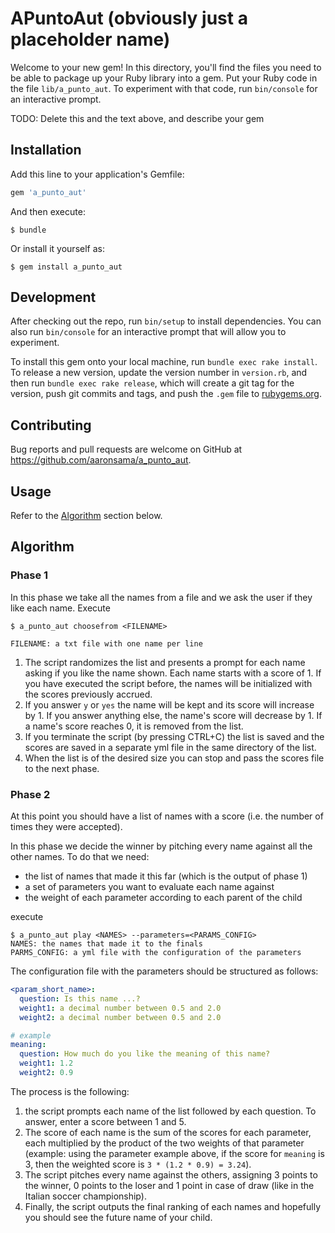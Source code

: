 # APuntoAut (obviously just a placeholder name)

Welcome to your new gem! In this directory, you'll find the files you need to be able to package up your Ruby library into a gem. Put your Ruby code in the file `lib/a_punto_aut`. To experiment with that code, run `bin/console` for an interactive prompt.

TODO: Delete this and the text above, and describe your gem

## Installation

Add this line to your application's Gemfile:

```ruby
gem 'a_punto_aut'
```

And then execute:

    $ bundle

Or install it yourself as:

    $ gem install a_punto_aut

## Development

After checking out the repo, run `bin/setup` to install dependencies. You can also run `bin/console` for an interactive prompt that will allow you to experiment.

To install this gem onto your local machine, run `bundle exec rake install`. To release a new version, update the version number in `version.rb`, and then run `bundle exec rake release`, which will create a git tag for the version, push git commits and tags, and push the `.gem` file to [rubygems.org](https://rubygems.org).

## Contributing

Bug reports and pull requests are welcome on GitHub at https://github.com/aaronsama/a_punto_aut.

## Usage

Refer to the [Algorithm](#algorithm) section below.

## Algorithm

### Phase 1

In this phase we take all the names from a file and we ask the user if they like each name. Execute

    $ a_punto_aut choosefrom <FILENAME>

    FILENAME: a txt file with one name per line

1. The script randomizes the list and presents a prompt for each name asking if you like the name shown. Each name starts with a score of 1. If you have executed the script before, the names will be initialized with the scores previously accrued.
2. If you answer `y` or `yes` the name will be kept and its score will increase by 1. If you answer anything else, the name's score will decrease by 1. If a name's score reaches 0, it is removed from the list.
3. If you terminate the script (by pressing CTRL+C) the list is saved and the scores are saved in a separate yml file in the same directory of the list.
4. When the list is of the desired size you can stop and pass the scores file to the next phase.

### Phase 2

At this point you should have a list of names with a score (i.e. the number of times they were accepted).

In this phase we decide the winner by pitching every name against all the other names. To do that we need:

* the list of names that made it this far (which is the output of phase 1)
* a set of parameters you want to evaluate each name against
* the weight of each parameter according to each parent of the child

execute

    $ a_punto_aut play <NAMES> --parameters=<PARAMS_CONFIG>
    NAMES: the names that made it to the finals
    PARMS_CONFIG: a yml file with the configuration of the parameters

The configuration file with the parameters should be structured as follows:

```yml
<param_short_name>:
  question: Is this name ...?
  weight1: a decimal number between 0.5 and 2.0
  weight2: a decimal number between 0.5 and 2.0

# example
meaning:
  question: How much do you like the meaning of this name?
  weight1: 1.2
  weight2: 0.9
```

The process is the following:

1. the script prompts each name of the list followed by each question. To answer, enter a score between 1 and 5.
2. The score of each name is the sum of the scores for each parameter, each multiplied by the product of the two weights of that parameter (example: using the parameter example above, if the score for `meaning` is 3, then the weighted score is `3 * (1.2 * 0.9) = 3.24`).
3. The script pitches every name against the others, assigning 3 points to the winner, 0 points to the loser and 1 point in case of draw (like in the Italian soccer championship).
4. Finally, the script outputs the final ranking of each names and hopefully you should see the future name of your child.
